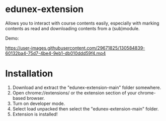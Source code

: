 # edunex-extension
Allows you to interact with course contents easily, especially with marking contents as read and downloading contents from a (sub)module.

Demo:

https://user-images.githubusercontent.com/29671825/130584839-60132ba4-75d7-4be4-9eb1-db010ddd59f4.mp4

# Installation
1. Download and extract the "edunex-extension-main" folder somewhere.
2. Open chrome://extensions/ or the extension section of your chrome-based browser.
3. Turn on developer mode.
4. Select load unpacked then select the "edunex-extension-main" folder.
5. Extension is installed!

